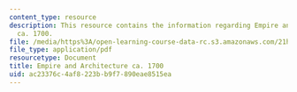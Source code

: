 ```yaml
---
content_type: resource
description: This resource contains the information regarding Empire and Architecture
  ca. 1700.
file: /media/https%3A/open-learning-course-data-rc.s3.amazonaws.com/21h-009-the-world-1400-present-spring-2014/ac23376c4af8223bb9f7890eae8515ea_MIT21H_009S14_Lec_11.pdf
file_type: application/pdf
resourcetype: Document
title: Empire and Architecture ca. 1700
uid: ac23376c-4af8-223b-b9f7-890eae8515ea
---
```

